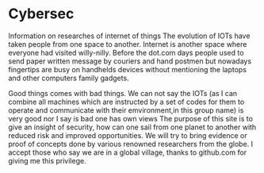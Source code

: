 # Cybersec
Information on researches of internet of things
The evolution of IOTs have taken people from one space to another. Internet is another space where everyone had visited willy-nilly. Before the dot.com days people used to send paper written message by couriers and hand postmen but nowadays fingertips are busy on handhelds devices without mentioning the laptops and other computers family gadgets. 

Good things comes with bad things. We can not say the IOTs (as I can combine all machines which are instructed by a set of codes for them to operate and communicate with their emvironment,in this group name) is very good nor I say is bad one has own views The purpose of this site is to give an insight of security, how can one sail from one planet to another with reduced risk and improved opportunities. We will try to bring evidence or proof of concepts done by various renowned researchers from the globe. I accept those who say we are in a global village, thanks to github.com for giving me this privilege. 
